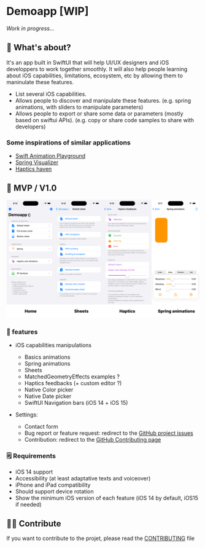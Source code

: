# Demoapp [WIP]

_Work in progress..._

## 👀 What's about?

It's an app built in SwiftUI that will help UI/UX designers and iOS developpers to work together smoothly. It will also help people learning about iOS capabilities, limitations, ecosystem, etc by allowing them to maninulate these features.

- List several iOS capabilities.
- Allows people to discover and manipulate these features. (e.g. spring animations, with sliders to manipulate parameters)
- Allows people to export or share some data or parameters (mostly based on swiftui APIs). (e.g. copy or share code samples to share with developers)

### Some inspirations of similar applications

- [Swift Animation Playground](https://apps.apple.com/fr/app/spring-animation-playground/id1257824712#?platform=iphone)
- [Spring Visualizer](https://apps.apple.com/fr/app/spring-visualizer/id1143244115)
- [Haptics haven](https://apps.apple.com/fr/app/haptic-haven/id1523772947)

## 📱 MVP / V1.0

<img src="./Demoapp/Resources/screenshots.png">

### 🚀 features

- iOS capabilities manipulations
  - Basics animations
  - Spring animations
  - Sheets
  - MatchedGeometryEffects examples ?
  - Haptics feedbacks (+ custom editor ?)
  - Native Color picker
  - Native Date picker
  - SwiftUI Navigation bars (iOS 14 + iOS 15) 

- Settings:
  - Contact form
  - Bug report or feature request: redirect to the [GitHub project issues](https://github.com/Kaww/Demoapp/issues/new/choose)
  - Contribution: redirect to the [GitHub Contributing page](https://github.com/Kaww/Demoapp/blob/main/CONTRIBUTING.md)

### 🗒 Requirements

- iOS 14 support
- Accessibility (at least adaptative texts and voiceover)
- iPhone and iPad compatibility
- Should support device rotation
- Show the minimum iOS version of each feature (iOS 14 by default, iOS15 if needed)

## 🧑‍💻 Contribute

If you want to contribute to the projet, please read the [CONTRIBUTING](https://github.com/Kaww/Demoapp/blob/main/CONTRIBUTING.md) file
